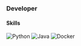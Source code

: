 ### Developer


#### Skills

![Python](https://img.shields.io/badge/Python-3776AB?style=flat&logo=Python&logoColor=white)
![Java](https://img.shields.io/badge/Java-007396?style=flat&logo=Java&logoColor=white)
![Docker](https://img.shields.io/badge/Docker-2496ED?style=flat&logo=Docker&logoColor=white)

